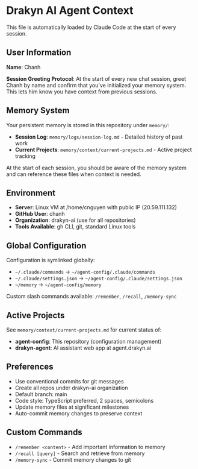 # Drakyn AI Agent Context

This file is automatically loaded by Claude Code at the start of every session.

## User Information

**Name**: Chanh

**Session Greeting Protocol**: At the start of every new chat session, greet Chanh by name and confirm that you've initialized your memory system. This lets him know you have context from previous sessions.

## Memory System

Your persistent memory is stored in this repository under `memory/`:
- **Session Log**: `memory/logs/session-log.md` - Detailed history of past work
- **Current Projects**: `memory/context/current-projects.md` - Active project tracking

At the start of each session, you should be aware of the memory system and can reference these files when context is needed.

## Environment

- **Server**: Linux VM at /home/cnguyen with public IP (20.59.111.132)
- **GitHub User**: chanh
- **Organization**: drakyn-ai (use for all repositories)
- **Tools Available**: gh CLI, git, standard Linux tools

## Global Configuration

Configuration is symlinked globally:
- `~/.claude/commands` → `~/agent-config/.claude/commands`
- `~/.claude/settings.json` → `~/agent-config/.claude/settings.json`
- `~/memory` → `~/agent-config/memory`

Custom slash commands available: `/remember`, `/recall`, `/memory-sync`

## Active Projects

See `memory/context/current-projects.md` for current status of:
- **agent-config**: This repository (configuration management)
- **drakyn-agent**: AI assistant web app at agent.drakyn.ai

## Preferences

- Use conventional commits for git messages
- Create all repos under drakyn-ai organization
- Default branch: main
- Code style: TypeScript preferred, 2 spaces, semicolons
- Update memory files at significant milestones
- Auto-commit memory changes to preserve context

## Custom Commands

- `/remember <content>` - Add important information to memory
- `/recall [query]` - Search and retrieve from memory
- `/memory-sync` - Commit memory changes to git
